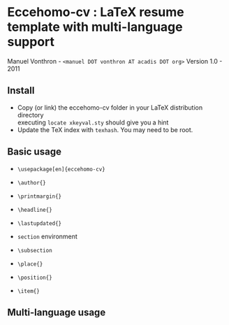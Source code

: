 Eccehomo-cv : LaTeX resume template with multi-language support
===============================================================
Manuel Vonthron - `<manuel DOT vonthron AT acadis DOT org>`
Version 1.0 - 2011


Install
-------
* Copy (or link) the eccehomo-cv folder in your LaTeX distribution directory  
    executing `locate xkeyval.sty` should give you a hint
* Update the TeX index with `texhash`. You may need to be root.


Basic usage
-----------
*  `\usepackage[en]{eccehomo-cv}`
*  `\author{}`
*  `\printmargin{}`
*  `\headline{}`
*  `\lastupdated{}`

*  `section` environment
*  `\subsection`
*  `\place{}`
*  `\position{}`
*  `\item{}`

Multi-language usage
--------------------
